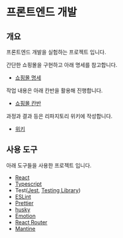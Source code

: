# 프론트엔드 개발

## 개요
프론트엔드 개발을 실험하는 프로젝트 입니다.

간단한 쇼핑몰을 구현하고 아래 명세를 참고합니다.
  - [쇼핑몰 명세](https://docs.google.com/presentation/d/16vdPB7ACHmY8jmFKQP5jLajT8XakD37dZUzITi1Uz_o/edit?usp=sharing)

작업 내용은 아래 칸반을 활용해 진행합니다.
  - [쇼핑몰 칸반](https://trello.com/b/Qs0LNi9p)

과정과 결과 등은 리파지토리 위키에 작성합니다.
  - [위키](https://github.com/LeeMoonki/frontend-develop/wiki)


## 사용 도구
아래 도구들을 사용한 프로젝트 입니다.
- [React](https://reactjs.org/)
- [Typescript](https://www.typescriptlang.org/)
- Test([Jest](https://jestjs.io/), [Testing Library](https://testing-library.com/docs/react-testing-library/intro/))
- [ESLint](https://eslint.org/)
- [Prettier](https://prettier.io/)
- [husky](https://typicode.github.io/husky/#/)
- [Emotion](https://emotion.sh/docs/introduction)
- [React Router](https://reactrouter.com/docs/en/v6)
- [Mantine](https://mantine.dev/)